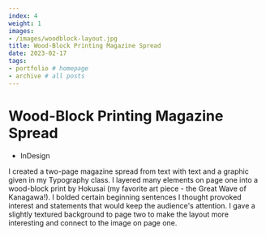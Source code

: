 ```yaml
---
index: 4
weight: 1
images:
- /images/woodblock-layout.jpg
title: Wood-Block Printing Magazine Spread
date: 2023-02-17
tags:
- portfolio # homepage
- archive # all posts
---
```


# Wood-Block Printing Magazine Spread
- InDesign

I created a two-page magazine spread from text with text and a graphic given in my Typography class. I layered many elements on page one into a wood-block print by Hokusai (my favorite art piece - the Great Wave of Kanagawa!). I bolded certain beginning sentences I thought provoked interest and statements that would keep the audience's attention. I gave a slightly textured background to page two to make the layout more interesting and connect to the image on page one.

<img src="/wave1.png" style="height:1em;margin-left:0">